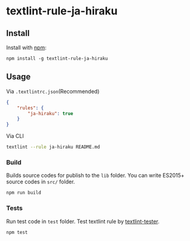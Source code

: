 # textlint-rule-ja-hiraku

## Install

Install with [npm](https://www.npmjs.com/):

```
npm install -g textlint-rule-ja-hiraku
```

## Usage

Via `.textlintrc.json`(Recommended)

```json
{
    "rules": {
        "ja-hiraku": true
    }
}
```

Via CLI

```bash
textlint --rule ja-hiraku README.md
```

### Build

Builds source codes for publish to the `lib` folder.
You can write ES2015+ source codes in `src/` folder.

```bash
npm run build
```

### Tests

Run test code in `test` folder.
Test textlint rule by [textlint-tester](https://github.com/textlint/textlint-tester).

```bash
npm test
```
